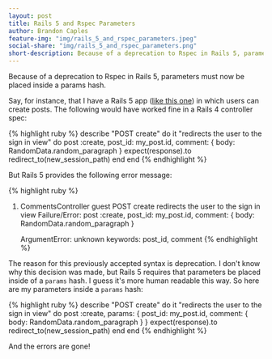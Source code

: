 ```yaml
---
layout: post
title: Rails 5 and Rspec Parameters
author: Brandon Caples
feature-img: "img/rails_5_and_rspec_parameters.jpeg"
social-share: "img/rails_5_and_rspec_parameters.png"
short-description: Because of a deprecation to Rspec in Rails 5, parameters must now be placed inside a params hash.
---
```


Because of a deprecation to Rspec in Rails 5, parameters must now be placed inside a params hash.

Say, for instance, that I have a Rails 5 app (<a href="http://brandoncaples.com/portfolio/bloccit.html">like this one</a>) in which users can create posts. The following would have worked fine in a Rails 4 controller spec:

{% highlight ruby %}
describe "POST create" do
    it "redirects the user to the sign in view" do
        post :create, post_id: my_post.id, comment: { body: RandomData.random_paragraph }
        expect(response).to redirect_to(new_session_path)
    end
end
{% endhighlight %}

But Rails 5 provides the following error message:

{% highlight ruby %}
1) CommentsController guest POST create redirects the user to the sign in view
     Failure/Error: post :create, post_id: my_post.id, comment: { body: RandomData.random_paragraph }

     ArgumentError: unknown keywords: post_id, comment
{% endhighlight %}

The reason for this previously accepted syntax is deprecation. I don't know why this decision was made, but Rails 5 requires that parameters be placed inside of a `params` hash. I guess it's more human readable this way. So here are my parameters inside a `params` hash:

{% highlight ruby %}
describe "POST create" do
    it "redirects the user to the sign in view" do
        post :create, params: { post_id: my_post.id, comment: { body: RandomData.random_paragraph } }
        expect(response).to redirect_to(new_session_path)
    end
end
{% endhighlight %}

And the errors are gone!